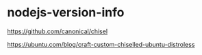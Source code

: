 # nodejs-version-info

https://github.com/canonical/chisel

https://ubuntu.com/blog/craft-custom-chiselled-ubuntu-distroless
